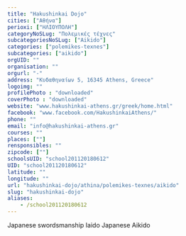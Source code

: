 ```yaml
---
title: "Hakushinkai Dojo"
cities: ["Αθήνα"]
perioxi: ["ΗΛΙΟΥΠΟΛΗ"]
categoryNoSLug: "Πολεμικές τέχνες"
subcategoriesNoSLug: ["Aikido"]
categories: ["polemikes-texnes"]
subcategories: ["aikido"]
orgUID: ""
organisation: ""
orgurl: "-"
address: "Κυδαθηναίων 5, 16345 Athens, Greece"
logoimg: ""
profilePhoto : "downloaded"
coverPhoto : "downloaded"
website: "www.hakushinkai-athens.gr/greek/home.html"
facebook: "www.facebook.com/HakushinkaiAthens/"
phone: ""
email: "info@hakushinkai-athens.gr"
courses: ""
places: [""]
rensponsibles: ""
zipcode: [""]
schoolsUID: "school201120180612"
UID: "school201120180612"
latitude: ""
longitude: ""
url: "hakushinkai-dojo/athina/polemikes-texnes/aikido"
slug: "hakushinkai-dojo"
aliases:
    - /school201120180612
---
```



Japanese swordsmanship Iaido Japanese Aikido

